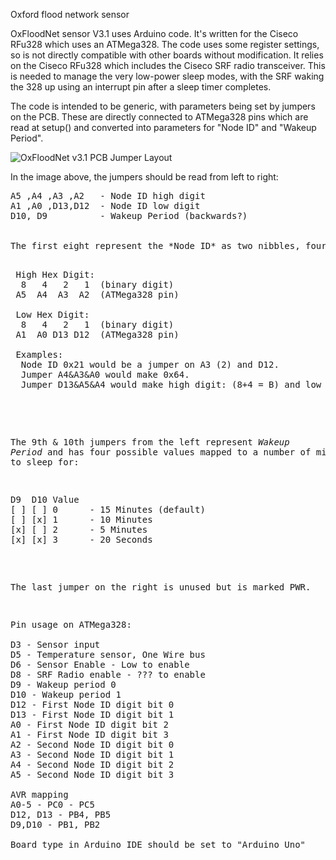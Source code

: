 Oxford flood network sensor 

OxFloodNet sensor V3.1 uses Arduino code. It's written for the Ciseco RFu328 which uses an ATMega328. The code uses some register settings, so is not directly compatible with other boards without modification. It relies on the Ciseco RFu328 which includes the Ciseco SRF radio transceiver. This is needed to manage the very low-power sleep modes, with the SRF waking the 328 up using an interrupt pin after a sleep timer completes.

The code is intended to be generic, with parameters being set by jumpers on the PCB. These are directly connected to ATMega328 pins which are read at setup() and converted into parameters for "Node ID" and "Wakeup Period".

![OxFloodNet v3.1 PCB Jumper Layout](https://raw.githubusercontent.com/OxFloodNet/sensor-device/master/OxFloodNet_Sensor/2014-09-11%2020.52.24.jpg "Jumper Layout")

In the image above, the jumpers should be read from left to right: 
<pre>
A5 ,A4 ,A3 ,A2   - Node ID high digit
A1 ,A0 ,D13,D12  - Node ID low digit
D10, D9          - Wakeup Period (backwards?)


The first eight represent the *Node ID* as two nibbles, four jumpers each:
<pre>

 High Hex Digit:
  8   4   2   1  (binary digit)
 A5  A4  A3  A2  (ATMega328 pin)
 
 Low Hex Digit: 
  8   4   2   1  (binary digit)
 A1  A0 D13 D12  (ATMega328 pin)
 
 Examples:
  Node ID 0x21 would be a jumper on A3 (2) and D12.   
  Jumper A4&A3&A0 would make 0x64. 
  Jumper D13&A5&A4 would make high digit: (8+4 = B) and low digit: (2) = 0xB2

</pre>

The 9th & 10th jumpers from the left represent *Wakeup Period* and has four possible values mapped to a number of minutes to sleep for:
<pre>
D9  D10 Value
[ ] [ ] 0      - 15 Minutes (default)
[ ] [x] 1      - 10 Minutes
[x] [ ] 2      - 5 Minutes
[x] [x] 3      - 20 Seconds
</pre>

The last jumper on the right is unused but is marked PWR.


<pre>
Pin usage on ATMega328:

D3 - Sensor input
D5 - Temperature sensor, One Wire bus
D6 - Sensor Enable - Low to enable
D8 - SRF Radio enable - ??? to enable
D9 - Wakeup period 0
D10 - Wakeup period 1
D12 - First Node ID digit bit 0
D13 - First Node ID digit bit 1
A0 - First Node ID digit bit 2
A1 - First Node ID digit bit 3
A2 - Second Node ID digit bit 0
A3 - Second Node ID digit bit 1
A4 - Second Node ID digit bit 2
A5 - Second Node ID digit bit 3

AVR mapping
A0-5 - PC0 - PC5
D12, D13 - PB4, PB5
D9,D10 - PB1, PB2

Board type in Arduino IDE should be set to "Arduino Uno"

</pre>
